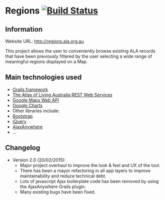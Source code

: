 Regions   [![Build Status](https://travis-ci.org/AtlasOfLivingAustralia/regions.svg?branch=master)](https://travis-ci.org/AtlasOfLivingAustralia/regions)
=========

## Information

Website URL: http://regions.ala.org.au

This project allows the user to conveniently browse existing ALA records that have been previously filtered by the user selecting a wide range of meaningful regions displayed on a Map.

## Main technologies used
 - [Grails framework](https://grails.org/)
 - [The Atlas of Living Australia REST Web Services](http://api.ala.org.au/)
 - [Google Maps Web API](https://developers.google.com/maps/web/)
 - [Google Charts](https://developers.google.com/chart/)
 - Other libraries include:
  - [Bootstrap](http://getbootstrap.com/)
  - [jQuery](http://jquery.com/)
  - [AjaxAnywhere](http://ajaxanywhere.com)
  - ...


## Changelog
- Version 2.0 (20/02/2015):
  - Major project overhaul to improve the look & feel and UX of the tool.
  - There has been a mayor refactoring in all app layers to improve maintainability and reduce technical debt.
  - Lots of javascript Ajax boilerplate code has been removed by using the AjaxAnywhere Grails plugin.
  - Many existing bugs have been fixed.

